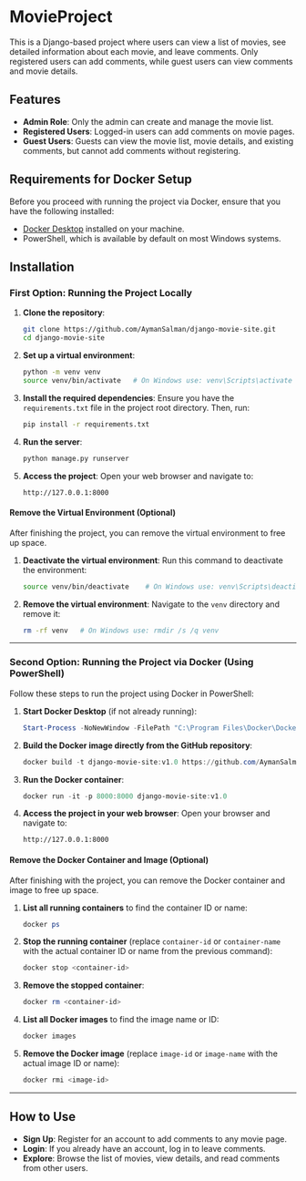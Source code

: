 # MovieProject

This is a Django-based project where users can view a list of movies, see detailed information about each movie, and leave comments. 
Only registered users can add comments, while guest users can view comments and movie details.

## Features

- **Admin Role**: Only the admin can create and manage the movie list.
- **Registered Users**: Logged-in users can add comments on movie pages.
- **Guest Users**: Guests can view the movie list, movie details, and existing comments, but cannot add comments without registering.

## Requirements for Docker Setup

Before you proceed with running the project via Docker, ensure that you have the following installed:

- [Docker Desktop](https://www.docker.com/products/docker-desktop/) installed on your machine.
- PowerShell, which is available by default on most Windows systems.

## Installation

### First Option: Running the Project Locally

1. **Clone the repository**:
    ```bash
    git clone https://github.com/AymanSalman/django-movie-site.git
    cd django-movie-site
    ```

2. **Set up a virtual environment**:
    ```bash
    python -m venv venv
    source venv/bin/activate   # On Windows use: venv\Scripts\activate
    ```

3. **Install the required dependencies**:
    Ensure you have the `requirements.txt` file in the project root directory. Then, run:
    ```bash
    pip install -r requirements.txt
    ```

4. **Run the server**:
    ```bash
    python manage.py runserver
    ```

5. **Access the project**:
    Open your web browser and navigate to:
    ```
    http://127.0.0.1:8000
    ```

#### Remove the Virtual Environment (Optional)

After finishing the project, you can remove the virtual environment to free up space.

1. **Deactivate the virtual environment**:
    Run this command to deactivate the environment:
    ```bash
    source venv/bin/deactivate    # On Windows use: venv\Scripts\deactivate
    ```

2. **Remove the virtual environment**:
    Navigate to the `venv` directory and remove it:
    ```bash
    rm -rf venv   # On Windows use: rmdir /s /q venv
    ```

---

### Second Option: Running the Project via Docker (Using PowerShell)

Follow these steps to run the project using Docker in PowerShell:

1. **Start Docker Desktop** (if not already running):
    ```powershell
    Start-Process -NoNewWindow -FilePath "C:\Program Files\Docker\Docker\Docker Desktop.exe"
    ```

2. **Build the Docker image directly from the GitHub repository**:
    ```powershell
    docker build -t django-movie-site:v1.0 https://github.com/AymanSalman/django-movie-site.git#main:djangomovie
    ```

3. **Run the Docker container**:
    ```powershell
    docker run -it -p 8000:8000 django-movie-site:v1.0
    ```

4. **Access the project in your web browser**:
    Open your browser and navigate to:
    ```
    http://127.0.0.1:8000
    ```

#### Remove the Docker Container and Image (Optional)

After finishing with the project, you can remove the Docker container and image to free up space.

1. **List all running containers** to find the container ID or name:
    ```powershell
    docker ps
    ```

2. **Stop the running container** (replace `container-id` or `container-name` with the actual container ID or name from the previous command):
    ```powershell
    docker stop <container-id>
    ```

3. **Remove the stopped container**:
    ```powershell
    docker rm <container-id>
    ```

4. **List all Docker images** to find the image name or ID:
    ```powershell
    docker images
    ```

5. **Remove the Docker image** (replace `image-id` or `image-name` with the actual image ID or name):
    ```powershell
    docker rmi <image-id>
    ```

---

## How to Use

- **Sign Up**: Register for an account to add comments to any movie page.
- **Login**: If you already have an account, log in to leave comments.
- **Explore**: Browse the list of movies, view details, and read comments from other users.
